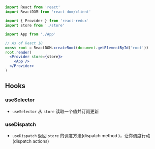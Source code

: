 
## <Provider />

```jsx
import React from 'react'
import ReactDOM from 'react-dom/client'

import { Provider } from 'react-redux'
import store from './store'

import App from './App'

// As of React 18
const root = ReactDOM.createRoot(document.getElementById('root'))
root.render(
  <Provider store={store}>
    <App />
  </Provider>
)
```

## Hooks

### useSelector
- `useSelector` 从 ` store `  读取一个值并订阅更新

### useDispatch
- `useDispatch` 返回 ` store ` 的调度方法(dispatch method )，让你调度行动 (dispatch actions)

